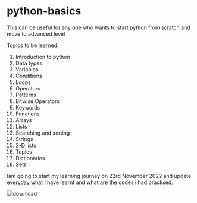 # python-basics
This can be useful for any one who wants to start python from scratch and move to advanced level 


Topics to be learned:

1. Introduction to python
2. Data types
3. Variables
4. Conditions
5. Loops
6. Operators
7. Patterns
8. Bitwise Operators
9. Keywords
10. Functions
11. Arrays
12. Lists
13. Searching and sorting
14. Strings
15. 2-D lists
16. Tuples
17. Dictionaries
18. Sets


Iam going to start my learning journey on 23rd November 2022 and update everyday what i have learnt and what are the codes i had practised.

![download](https://user-images.githubusercontent.com/93584971/203112789-0a7aac05-634e-4c4c-8905-c26ab223f0e1.png)
